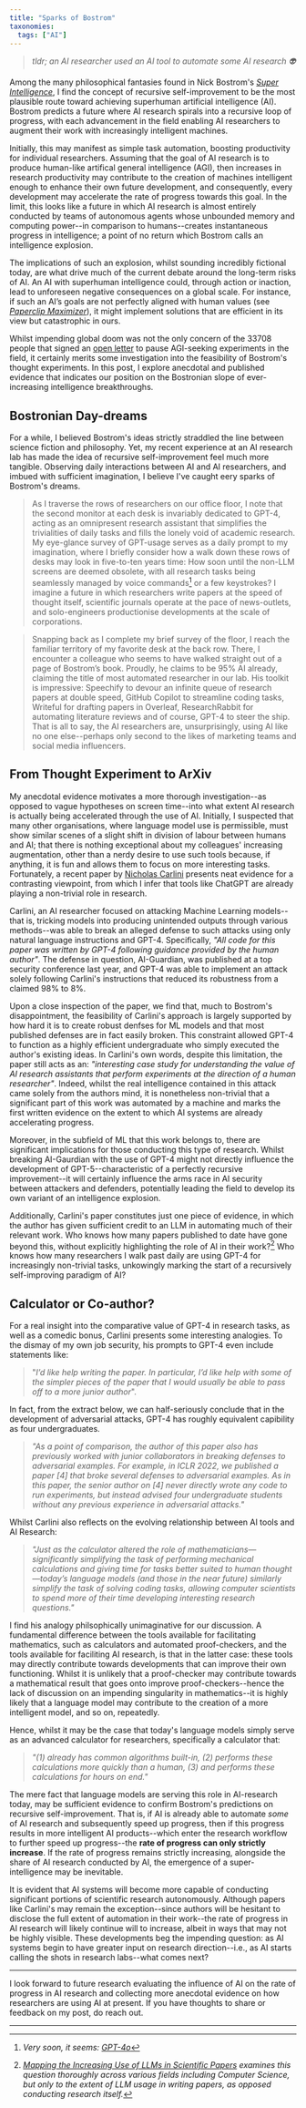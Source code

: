 ```yaml
---
title: "Sparks of Bostrom"
taxonomies:
  tags: ["AI"]
---
```


> _tldr; an AI researcher used an AI tool to automate some AI research 👽_

Among the many philosophical fantasies found in Nick Bostrom's [*Super Intelligence*](http://www.amazon.co.uk/dp/0198739834/ref=nosim?tag=discretedelib-21), I find the concept of recursive self-improvement to be the most plausible route toward achieving superhuman artificial intelligence (AI). Bostrom predicts a future where AI research spirals into a recursive loop of progress, with each advancement in the field enabling AI researchers to augment their work with increasingly intelligent machines. 

Initially, this may manifest as simple task automation, boosting productivity for individual researchers. Assuming that the goal of AI research is to produce human-like artifical general intelligence (AGI), then increases in research productivity may contribute to the creation of machines intelligent enough to enhance their own future development, and consequently, every development may accelerate the rate of progress towards this goal. In the limit, this looks like a future in which AI research is almost entirely conducted by teams of autonomous agents whose unbounded memory and computing power--in comparison to humans--creates instantaneous progress in intelligence; a point of no return which Bostrom calls an intelligence explosion.  

The implications of such an explosion, whilst sounding incredibly fictional today, are what drive much of the current debate around the long-term risks of AI. An AI with superhuman intelligence could, through action or inaction, lead to unforeseen negative consequences on a global scale. For instance, if such an AI’s goals are not perfectly aligned with human values (see [*Paperclip Maximizer*](https://en.wikipedia.org/wiki/Instrumental_convergence)), it might implement solutions that are efficient in its view but catastrophic in ours. 

Whilst impending global doom was not the only concern of the 33708 people that signed an [open letter](https://futureoflife.org/open-letter/pause-giant-ai-experiments/) to pause AGI-seeking experiments in the field, it certainly merits some investigation into the feasibility of Bostrom's thought experiments. In this post, I explore anecdotal and published evidence that indicates our position on the Bostronian slope of ever-increasing intelligence breakthroughs.

## Bostronian Day-dreams 
For a while, I believed Bostrom's ideas strictly straddled the line between science fiction and philosophy. Yet, my recent experience at an AI research lab has made the idea of recursive self-improvement feel much more tangible. Observing daily interactions between AI and AI researchers, and imbued with sufficient imagination, I believe I've caught eery sparks of Bostrom's dreams. 

> As I traverse the rows of researchers on our office floor, I note that the second monitor at each desk is invariably dedicated to GPT-4, acting as an omnipresent research assistant that simplifies the trivialities of daily tasks and fills the lonely void of academic research. My eye-glance survey of GPT-usage serves as a daily prompt to my imagination, where I briefly consider how a walk down these rows of desks may look in five-to-ten years time: How soon until the non-LLM screens are deemed obsolete, with all research tasks being seamlessly managed by voice commands[^1] or a few keystrokes? I imagine a future in which researchers write papers at the speed of thought itself, scientific journals operate at the pace of news-outlets, and solo-engineers productionise developments at the scale of corporations. 

> Snapping back as I complete my brief survey of the floor, I reach the familiar territory of my favorite desk at the back row. There, I encounter a colleague who seems to have walked straight out of a page of Bostrom’s book. Proudly, he claims to be 95% AI already, claiming the title of most automated researcher in our lab. His toolkit is impressive: Speechify to devour an infinite queue of research papers at double speed, GitHub Copilot to streamline coding tasks, Writeful for drafting papers in Overleaf, ResearchRabbit for automating literature reviews and of course, GPT-4 to steer the ship. That is all to say, the AI researchers are, unsurprisingly, using AI like no one else--perhaps only second to the likes of marketing teams and social media influencers. 

[^1]: *Very soon, it seems: [GPT-4o](https://openai.com/index/hello-gpt-4o/)*

## From Thought Experiment to ArXiv
My anecdotal evidence motivates a more thorough investigation--as opposed to vague hypotheses on screen time--into what extent AI research is actually being accelerated through the use of AI. Initially, I suspected that many other organisations, where language model use is permissible, must show similar scenes of a slight shift in division of labour between humans and AI; that there is nothing exceptional about my colleagues' increasing augmentation, other than a nerdy desire to use such tools because, if anything, it is fun and allows them to focus on more interesting tasks. Fortunately, a recent paper by [Nicholas Carlini](https://nicholas.carlini.com/) presents neat evidence for a contrasting viewpoint, from which I infer that tools like ChatGPT are already playing a non-trivial role in research.

Carlini, an AI researcher focused on attacking Machine Learning models--that is, tricking models into producing unintended outputs through various methods--was able to break an alleged defense to such attacks using only natural language instructions and GPT-4. Specifically, *"All code for this paper was written by GPT-4 following guidance provided by the human author"*. The defense in question, AI-Guardian, was published at a top security conference last year, and GPT-4 was able to implement an attack solely following Carlini's instructions that reduced its robustness from a claimed 98% to 8%. 

Upon a close inspection of the paper, we find that, much to Bostrom's disappointment, the feasibility of Carlini's approach is largely supported by how hard it is to create robust denfses for ML models and that most published defenses are in fact easily broken. This constraint allowed GPT-4 to function as a highly efficient undergraduate who simply executed the author's existing ideas. In Carlini's own words, despite this limitation, the paper still acts as an: *"interesting case study for understanding the value of AI research assistants that perform experiments at the direction of a human researcher"*. Indeed, whilst the real intelligence contained in this attack came solely from the authors mind, it is nonetheless non-trivial that a significant part of this work was automated by a machine and marks the first written evidence on the extent to which AI systems are already accelerating progress. 

Moreover, in the subfield of ML that this work belongs to, there are significant implications for those conducting this type of research. Whilst breaking AI-Gaurdian with the use of GPT-4 might not directly influence the development of GPT-5--characteristic of a perfectly recursive improvement--it will certainly influence the arms race in AI security between attackers and defenders, potentially leading the field to develop its own variant of an intelligence explosion. 

Additionally, Carlini's paper constitutes just one piece of evidence, in which the author has given sufficient credit to an LLM in automating much of their relevant work. Who knows how many papers published to date have gone beyond this, without explicitly highlighting the role of AI in their work?[^2] Who knows how many researchers I walk past daily are using GPT-4 for increasingly non-trivial tasks, unkowingly marking the start of a recursively self-improving paradigm of AI?

[^2]: *[Mapping the Increasing Use of LLMs in Scientific Papers](https://arxiv.org/pdf/2404.01268v1) examines this question thoroughly across various fields including Computer Science, but only to the extent of LLM usage in writing papers, as opposed conducting research itself.* 

## Calculator or Co-author?
For a real insight into the comparative value of GPT-4 in research tasks, as well as a comedic bonus, Carlini presents some interesting analogies. To the dismay of my own job security, his prompts to GPT-4 even include statements like: 

> "*I’d like help writing the paper. In particular, I’d like help with some of the simpler pieces of the paper that I would usually be able to pass off to a more junior author*". 

In fact, from the extract below, we can half-seriously conclude that in the development of adversarial attacks, GPT-4 has roughly equivalent capibility as four undergraduates. 

> *"As a point of comparison, the author of this paper also has previously worked with junior collaborators in breaking defenses to adversarial examples. For example, in ICLR 2022, we published a paper [4] that broke several defenses to adversarial examples. As in this paper, the senior author on [4] never directly wrote any code to run experiments, but instead advised four undergraduate students without any previous experience in adversarial attacks."*

Whilst Carlini also reflects on the evolving relationship between AI tools and AI Research:

> *"Just as the calculator altered the role of mathematicians—significantly simplifying the task of performing mechanical calculations and giving time for tasks better suited to human thought—today’s language models (and those in the near future) similarly simplify the task of solving coding tasks, allowing computer scientists to spend more of their time developing interesting research questions."*

I find his analogy philsophically unimaginative for our discussion. A fundamental difference between the tools available for facilitating mathematics, such as calculators and automated proof-checkers, and the tools available for faciliting AI research, is that in the latter case: these tools may directly contribute towards developments that can improve their own functioning. Whilst it is unlikely that a proof-checker may contribute towards a mathematical result that goes onto improve proof-checkers--hence the lack of discussion on an impending singularity in mathematics--it is highly likely that a language model may contribute to the creation of a more intelligent model, and so on, repeatedly. 

Hence, whilst it may be the case that today's language models simply serve as an advanced calculator for researchers, specifically a calculator that:

> *"(1) already has common algorithms built-in, (2) performs these calculations more quickly than a human, (3) and performs these calculations for hours on end."*

The mere fact that language models are serving this role in AI-research today, may be sufficient evidence to confirm Bostrom's predictions on recursive self-improvement. That is, if AI is already able to automate *some* of AI research and subsequently speed up progress, then if this progress results in more intelligent AI products--which enter the research workflow to further speed up progress--the **rate of progress can only strictly increase**. If the rate of progress remains strictly increasing, alongside the share of AI research conducted by AI, the emergence of a super-intelligence may be inevitable. 

It is evident that AI systems will become more capable of conducting significant portions of scientific research autonomously. Although papers like Carlini's may remain the exception--since authors will be hesitant to disclose the full extent of automation in their work--the rate of progress in AI research will likely continue will to increase, albeit in ways that may not be highly visible. These developments beg the impending question: as AI systems begin to have greater input on research direction--i.e., as AI starts calling the shots in research labs--what comes next? 

---

I look forward to future research evaluating the influence of AI on the rate of progress in AI research and collecting more anecdotal evidence on how researchers are using AI at present. If you have thoughts to share or feedback on my post, do reach out.

---

